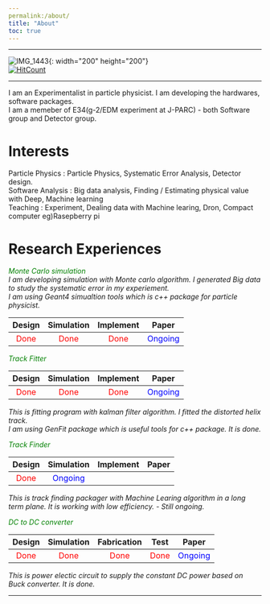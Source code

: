 ```yaml
---
permalink:/about/
title: "About"
toc: true
---
```

* * *
![IMG_1443](https://user-images.githubusercontent.com/35910868/88503062-87d01480-d00b-11ea-8478-1327f8a95be3.jpg){: width="200" height="200"}   
[![HitCount](http://hits.dwyl.com/woodolee/https://woodoleegithubio/.svg)](http://hits.dwyl.com/woodolee/https://woodoleegithubio/)
* * *
I am an Experimentalist in particle physicist. I am developing the hardwares, software packages.<br> 
I am a memeber of E34(g-2/EDM experiment at J-PARC) - both Software group and Detector group.

# Interests
Particle Physics : Particle Physics, Systematic Error Analysis, Detector design.<br>
Software Analysis : Big data analysis, Finding / Estimating physical value with Deep, Machine learning<br> 
Teaching : Experiment, Dealing data with Machine learing, Dron, Compact computer eg)Rasepberry pi<br> 

# Research Experiences
<em><span style="color:green">Monte Carlo simulation</span><em> <br> 
I am developing simulation with Monte carlo algorithm. I generated Big data to study the systematic error in my experiement.<br> 
I am using Geant4 simualtion tools which is c++ package for particle physicist.

| Design | Simulation | Implement | Paper | 
| :------: | :----------: | :-----------: | :----: |
| <span style="color:red">Done</span> | <span style="color:red">Done</span>  | <span style="color:red">Done</span>  | <span style="color:Blue">Ongoing</span>   |

<em><span style="color:green">Track Fitter</span><em> <br> 

| Design | Simulation | Implement | Paper | 
| :------: | :----------: | :-----------: | :----: |
| <span style="color:red">Done</span> | <span style="color:red">Done</span>  | <span style="color:red">Done</span>  | <span style="color:Blue">Ongoing</span>   |

This is fitting program with kalman filter algorithm. I fitted the distorted helix track.<br> 
I am using GenFit package which is useful tools for c++ package. It is done. 

<em><span style="color:green">Track Finder</span><em> <br> 

| Design | Simulation | Implement | Paper | 
| :------: | :----------: | :-----------: | :----: |
| <span style="color:red">Done</span> | <span style="color:Blue">Ongoing</span>  |  |  |

This is track finding packager with Machine Learing algorithm in a long term plane. It is working with low efficiency. - Still ongoing.


<em><span style="color:green">DC to DC converter</span><em> <br> 

| Design | Simulation | Fabrication | Test | Paper | 
| :------: | :----------: | :-----------: | :----: | :-----: | 
| <span style="color:red">Done</span> | <span style="color:red">Done</span>  | <span style="color:red">Done</span>  | <span style="color:red">Done</span>  | <span style="color:Blue">Ongoing</span>  |

This is power electic circuit to supply the constant DC power based on Buck converter. It is done.

---

